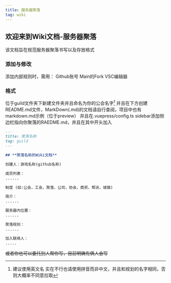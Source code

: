 ```yaml
---
title: 服务器聚落
tag: wiki
---
```


## **欢迎来到Wiki文档-服务器聚落**

该文档旨在规范服务器聚落书写以及存放格式

### 添加与修改

添加内部规则时，需用：
Github账号
Main的Fork
VSC编辑器

### 格式

位于guild文件夹下新建文件夹并且命名为你的公会名字[^first]
并且在下方创建README.md文件，MarkDown(.md)的文档请自行查阅，项目中也有markdown.md示例（位于preview）
并且在.vuepress/config.ts sidebar添加侧边栏指向你聚落的RAEDME.md，并且在其中开头加入

```md whitespace
---
title: 聚落名称
tag: guild
---

## **聚落名称的Wiki文档**

创建人：游戏名称(github名称)

成员列表：
......

制度 (如:公会，工会，聚落，公司，协会，商贸，帮派，城镇)

简介：
......

服务器内位置：
......

聚落规则：
......

加入联络人：
.....
```

~~或者你也可以委托别人帮你写，目前明确有俩人会写~~

[^first]: 建议使用英文名 实在不行也请使用拼音而非中文，并且和规划的名字相同，否则大概率不同意拉取